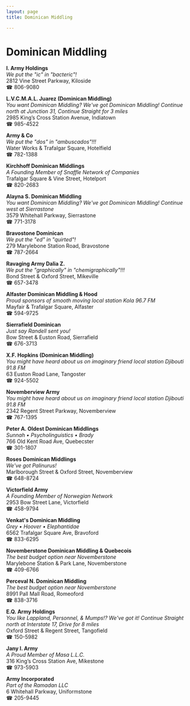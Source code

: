 ```yaml
---
layout: page 
title: Dominican Middling

---
```



# Dominican Middling


 **I. Army Holdings**  
_We put the "ic" in "bacteric"!_  
2812 Vine Street Parkway, Kiloside  
☎ 806-9080

**L.V.C.M.A.L. Juarez (Dominican Middling)**  
_You want Dominican Middling? We've got Dominican Middling! 
Continue north at Junction 31, Continue Straight for 3 miles_  
2985 King’s Cross Station Avenue, Indiatown  
☎ 985-4522

**Army & Co**  
_We put the "dos" in "ambuscados"!!!_  
Water Works & Trafalgar Square, Hotelfield  
☎ 782-1388

**Kirchhoff Dominican Middlings**  
_A Founding Member of Snaffle Network of Companies_  
Trafalgar Square & Vine Street, Hotelport  
☎ 820-2683

**Alayna S. Dominican Middling**  
_You want Dominican Middling? We've got Dominican Middling! 
Continue west at Sierrastone_  
3579 Whitehall Parkway, Sierrastone  
☎ 771-3178

**Bravostone Dominican**  
_We put the "ed" in "quirted"!_  
279 Marylebone Station Road, Bravostone  
☎ 787-2664

**Ravaging Army Dalia Z.**  
_We put the "graphically" in "chemigraphically"!!!_  
Bond Street & Oxford Street, Mikeville  
☎ 657-3478

**Alfaster Dominican Middling & Hood**  
_Proud sponsors of smooth moving local station Kola 96.7 FM_  
Mayfair & Trafalgar Square, Alfaster  
☎ 594-9725

**Sierrafield Dominican**  
_Just say Randell sent you!_  
Bow Street & Euston Road, Sierrafield  
☎ 676-3713

**X.F. Hopkins (Dominican Middling)**  
_You might have heard about us on imaginary friend local station Djibouti 91.8 FM_  
63 Euston Road Lane, Tangoster  
☎ 924-5502

**Novemberview Army**  
_You might have heard about us on imaginary friend local station Djibouti 91.8 FM_  
2342 Regent Street Parkway, Novemberview  
☎ 767-1395

**Peter A. Oldest Dominican Middlings**  
_Sunnah • Psycholinguistics • Brady_  
766 Old Kent Road Ave, Quebecster  
☎ 301-1807

**Roses Dominican Middlings**  
_We've got Palinurus!_  
Marlborough Street & Oxford Street, Novemberview  
☎ 648-8724

**Victorfield Army**  
_A Founding Member of Norwegian Network_  
2953 Bow Street Lane, Victorfield  
☎ 458-9794

**Venkat's Dominican Middling**  
_Grey • Hoover • Elephantidae_  
6562 Trafalgar Square Ave, Bravoford  
☎ 833-6295

**Novemberstone Dominican Middling & Quebecois**  
_The best budget option near Novemberstone_  
Marylebone Station & Park Lane, Novemberstone  
☎ 409-6766

**Perceval N. Dominican Middling**  
_The best budget option near Novemberstone_  
8991 Pall Mall Road, Romeoford  
☎ 838-3716

**E.Q. Army Holdings**  
_You like Lappland, Personnel, & Mumps!? We've got it! 
Continue Straight north at Interstate 17, Drive for 8 miles_  
Oxford Street & Regent Street, Tangofield  
☎ 150-5982

**Jany I. Army**  
_A Proud Member of Masa L.L.C._  
316 King’s Cross Station Ave, Mikestone  
☎ 973-5903

**Army Incorporated**  
_Part of the Ramadan LLC_  
6 Whitehall Parkway, Uniformstone  
☎ 205-9445

